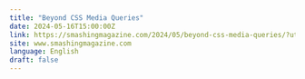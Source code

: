 ```yaml
---
title: "Beyond CSS Media Queries"
date: 2024-05-16T15:00:00Z
link: https://smashingmagazine.com/2024/05/beyond-css-media-queries/?utm_medium=RSS&utm_source=news.12bit.vn
site: www.smashingmagazine.com
language: English
draft: false
---
```

